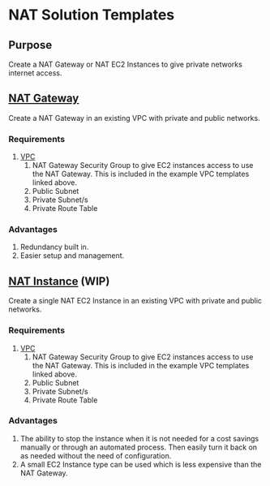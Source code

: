 # NAT Solution Templates

## Purpose
Create a NAT Gateway or NAT EC2 Instances to give private networks internet access.

## [NAT Gateway](https://github.com/bonusbits/cloudformation_templates/blob/master/infrastructure/nat/nat-gateway.template)
Create a NAT Gateway in an existing VPC with private and public networks.

### Requirements
1. [VPC](https://github.com/bonusbits/cloudformation_templates/blob/master/infrastructure/vpc/vpc.template)
    1. NAT Gateway Security Group to give EC2 instances access to use the NAT Gateway. This is included in the example VPC templates linked above.
    2. Public Subnet
    3. Private Subnet/s
    4. Private Route Table

### Advantages
1. Redundancy built in.
2. Easier setup and management.

## [NAT Instance](https://github.com/bonusbits/cloudformation_templates/blob/master/infrastructure/nat/nat-instance.template) (WIP)
Create a single NAT EC2 Instance in an existing VPC with private and public networks.

### Requirements
1. [VPC](https://github.com/bonusbits/cloudformation_templates/blob/master/infrastructure/vpc/vpc.template)
    1. NAT Gateway Security Group to give EC2 instances access to use the NAT Gateway. This is included in the example VPC templates linked above.
    2. Public Subnet
    3. Private Subnet/s
    4. Private Route Table

### Advantages
1. The ability to stop the instance when it is not needed for a cost savings manually or through an automated process. Then easily turn it back on as needed without the need of configuration.
2. A small EC2 Instance type can be used which is less expensive than the NAT Gateway.
